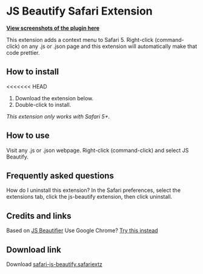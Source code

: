 JS Beautify Safari Extension
============================

**[View screenshots of the plugin here](http://spadin.github.com/js-beautify-safari-extension)**

This extension adds a context menu to Safari 5. Right-click (command-click) on any .js or .json page and this extension will automatically make that code prettier.

How to install
--------------

<<<<<<< HEAD
1. Download the extension below.
2. Double-click to install.

_This extension only works with Safari 5+._

How to use
----------

Visit any .js or .json webpage. Right-click (command-click) and select JS Beautify.

Frequently asked questions
--------------------------

How do I uninstall this extension?
In the Safari preferences, select the extensions tab, click the js-beautify extension, then click uninstall.

Credits and links
-----------------

Based on [JS Beautifier](http://jsbeautifier.org/)
Use Google Chrome? [Try this instead](https://github.com/rixth/jsbeautify-for-chrome)

Download link
-------------
Download [safari-js-beautify.safariextz](https://github.com/downloads/spadin/js-beautify-safari-extension/safari-js-beautify.safariextz)